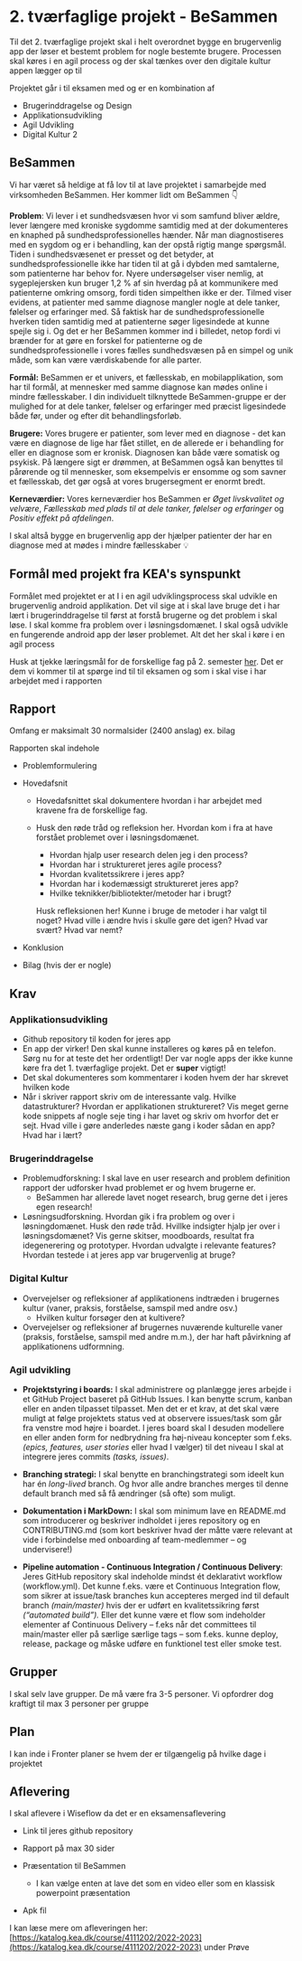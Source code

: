 # 2. tværfaglige projekt - BeSammen



Til det 2. tværfaglige projekt skal i helt overordnet bygge en brugervenlig app der løser et bestemt problem for nogle bestemte brugere. Processen skal køres i en agil process og der skal tænkes over den digitale kultur appen lægger op til



Projektet går i til eksamen med og er en kombination af 

- Brugerinddragelse og Design
- Applikationsudvikling
- Agil Udvikling
- Digital Kultur 2



## BeSammen

Vi har været så heldige at få lov til at lave projektet i samarbejde med virksomheden BeSammen. Her kommer lidt om BeSammen 👇



**Problem**: Vi lever i et sundhedsvæsen hvor vi som samfund bliver ældre, lever længere med kroniske sygdomme samtidig med at der dokumenteres en knaphed på sundhedsprofessionelles hænder. Når man diagnostiseres med en sygdom og er i behandling, kan der opstå rigtig mange spørgsmål. Tiden i sundhedsvæsenet er presset og det betyder, at sundhedsprofessionelle ikke har tiden til at gå i dybden med samtalerne, som patienterne har behov for. Nyere undersøgelser viser nemlig, at sygeplejersken kun bruger 1,2 % af sin hverdag på at kommunikere med patienterne omkring omsorg, fordi tiden simpelthen ikke er der. Tilmed viser evidens, at patienter med samme diagnose mangler nogle at dele tanker, følelser og erfaringer med. Så faktisk har de sundhedsprofessionelle hverken tiden samtidig med at patienterne søger ligesindede at kunne spejle sig i. Og det er her BeSammen kommer ind i billedet, netop fordi vi brænder for at gøre en forskel for patienterne og de sundhedsprofessionelle i vores fælles sundhedsvæsen på en simpel og unik måde, som kan være værdiskabende for alle parter.

**Formål:** BeSammen er et univers, et fællesskab, en mobilapplikation, som har til formål, at mennesker med samme diagnose kan mødes online i mindre fællesskaber. I din individuelt tilknyttede BeSammen-gruppe er der mulighed for at dele tanker, følelser og erfaringer med præcist ligesindede både før, under og efter dit behandlingsforløb. 

**Brugere:** Vores brugere er patienter, som lever med en diagnose - det kan være en diagnose de lige har fået stillet, en de allerede er i behandling for eller en diagnose som er kronisk. Diagnosen kan både være somatisk og psykisk. På længere sigt er drømmen, at BeSammen også kan benyttes til pårørende og til mennesker, som eksempelvis er ensomme og som savner et fællesskab, det gør også at vores brugersegment er enormt bredt. 

**Kerneværdier:** Vores kerneværdier hos BeSammen er *Øget livskvalitet og velvære*, *Fællesskab med plads til at dele tanker, følelser og erfaringer* og *Positiv effekt på afdelingen*.



I skal altså bygge en brugervenlig app der hjælper patienter der har en diagnose med at mødes i mindre fællesskaber 💡



## Formål med projekt fra KEA's synspunkt

Formålet med projektet er at I i en agil udviklingsprocess skal udvikle en brugervenlig android applikation. Det vil sige at i skal lave bruge det i har lært i brugerinddragelse til først at forstå brugerne og det problem i skal løse. I skal komme fra problem over i løsningsdomænet. I skal også udvikle en fungerende android app der løser problemet. Alt det her skal i køre i en agil process

Husk at tjekke læringsmål for de forskellige fag på 2. semester [her](https://studieordninger.kea.dk/2022/22/148). Det er dem vi kommer til at spørge ind til til eksamen og som i skal vise i har arbejdet med i rapporten



## Rapport

Omfang er maksimalt 30 normalsider (2400 anslag) ex. bilag 



Rapporten skal indehole

- Problemformulering
- Hovedafsnit
  - Hovedafsnittet skal dokumentere hvordan i har arbejdet med kravene fra de forskellige fag.
  
  - Husk den røde tråd og refleksion her. Hvordan kom i fra at have forstået problemet over i løsningsdomænet. 
  
    - Hvordan hjalp user research delen jeg i den process? 
    - Hvordan har i struktureret jeres agile process? 
    - Hvordan kvalitetssikrere i jeres app? 
    - Hvordan har i kodemæssigt struktureret jeres app? 
    - Hvilke teknikker/bibliotekter/metoder har i brugt? 
  
    Husk refleksionen her! Kunne i bruge de metoder i har valgt til noget? Hvad ville i ændre hvis i skulle gøre det igen? Hvad var svært? Hvad var nemt?
  
- Konklusion
- Bilag (hvis der er nogle)



## Krav

### Applikationsudvikling

- Github repository til koden for jeres app
- En app der virker! Den skal kunne installeres og køres på en telefon. Sørg nu for at teste det her ordentligt! Der var nogle apps der ikke kunne køre fra det 1. tværfaglige projekt. Det er **super** vigtigt!
- Det skal dokumenteres som kommentarer i koden hvem der har skrevet hvilken kode
- Når i skriver rapport skriv om de interessante valg. Hvilke datastrukturer? Hvordan er applikationen struktureret? Vis meget gerne kode snippets af nogle seje ting i har lavet og skriv om hvorfor det er sejt. Hvad ville i gøre anderledes næste gang i koder sådan en app? Hvad har i lært?



### Brugerinddragelse

- Problemudforskning: I skal lave en user research and problem definition rapport der udforsker hvad problemet er og hvem  brugerne er. 
  - BeSammen har allerede lavet noget research, brug gerne det i jeres egen research!
- Løsningsudforskning. Hvordan gik i fra problem og over i løsningdomænet. Husk den røde tråd. Hvillke indsigter hjalp jer over i løsningsdomænet? Vis gerne skitser, moodboards, resultat fra idegenerering og prototyper. Hvordan udvalgte i relevante features? Hvordan testede i at jeres app var brugervenlig at bruge?



### Digital Kultur

- Overvejelser og refleksioner af applikationens indtræden i brugernes kultur (vaner, praksis, forståelse, samspil med andre osv.)
  - Hvilken kultur forsøger den at kultivere?
- Overvejelser og refleksioner af brugernes nuværende kulturelle vaner (praksis, forståelse, samspil med andre m.m.), der har haft påvirkning af applikationens udformning.



### Agil udvikling

- **Projektstyring i boards:** I skal administrere og planlægge jeres arbejde i et GitHub Project baseret på GitHub Issues. I kan benytte scrum, kanban eller en anden tilpasset tilpasset. Men det er et krav, at det skal være muligt at følge projektets status ved at observere issues/task som går fra venstre mod højre i boardet. I jeres board skal I desuden modellere en eller anden form for nedbrydning fra høj-niveau koncepter som f.eks. *(epics, features, user stories* eller hvad I vælger) til det niveau I skal at integrere jeres commits *(tasks, issues)*.

- **Branching strategi:** I skal benytte en branchingstrategi som ideelt kun har én *long-lived* branch. Og hvor alle andre branches merges til denne default branch med så få ændringer (så ofte) som muligt.

- **Dokumentation i MarkDown:** I skal som minimum lave en README.md som introducerer og beskriver indholdet i jeres repository og en CONTRIBUTING.md (som kort beskriver hvad der måtte være relevant at vide i forbindelse med onboarding af team-medlemmer – og undervisere!)

- **Pipeline automation - Continuous Integration / Continuous Delivery**: Jeres GitHub repository skal indeholde mindst ét deklarativt workflow (workflow.yml). Det kunne f.eks. være et Continuous Integration flow, som sikrer at issue/task branches kun accepteres merged ind til default branch *(main/master)* hvis der er udført en kvalitetssikring først *(“automated build”).* Eller det kunne være et flow som indeholder elementer af Continuous Delivery – f.eks når det committees til main/master eller på særlige særlige tags – som f.eks. kunne deploy, release, package og måske udføre en funktionel test eller smoke test.



## Grupper

I skal selv lave grupper. De må være fra 3-5 personer. Vi opfordrer dog kraftigt til max 3 personer per gruppe



## Plan

I kan inde i Fronter planer se hvem der er tilgængelig på hvilke dage i projektet



## Aflevering

I skal aflevere i Wiseflow da det er en eksamensaflevering

- Link til jeres github repository
- Rapport på max 30 sider
- Præsentation til BeSammen
  - I kan vælge enten at lave det som en video eller som en klassisk powerpoint præsentation

- Apk fil



I kan læse mere om afleveringen her: [https://katalog.kea.dk/course/4111202/2022-2023](https://katalog.kea.dk/course/4111202/2022-2023) under Prøve







